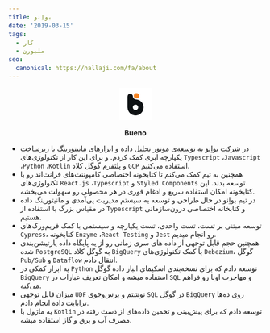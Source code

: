 ```yaml
---
title: بواِنو
date: '2019-03-15'
tags:
  - کار
  - ملبورن
seo:
  canonical: https://hallaji.com/fa/about
---
```

<p align='center'>
  <img src='/stories/bueno/bueno.png' height='64' />
</p>
<p align='center'>
  <b>Bueno</b><br />
</p>

* در شرکت بواِنو به توسعه‌ی موتور تحلیل داده و ابزارهای مانیتورینگ با زیرساخت یکپارچه ابری کمک کردم.
و برای این کار از تکنولوژی‌های `Typescript` ،`Javascript` ،`Python` ،`Kotlin` و پلتفرم گوگل کلاد `GCP` استفاده می‌کنیم.
* همچنین به تیم کمک می‌کنم تا کتابخونه اختصاصی کامپوننت‌های فرانت‌اند رو با تکنولوژی‌های `React.js` ،`Typescript`
و `Styled Components` توسعه بدند. این کتابخونه امکان استفاده سریع و ادغام فوری در هر محصولی رو سهولت می‌بخشه.
* در تیم بواِنو در حال طراحی و توسعه یه سیستم مدیریت پی‌آمدی و مانیتورینگ داده در مقیاس بزرگ با استفاده از `Typescript`
و کتابخانه اختصاصی درون‌سازمانی هستیم.
* توسعه مبتنی بر تست، تست واحدی، تست یکپارچه و سیستمی با کمک فریم‌ورک‌های `Cypress`، کتابخونه
`Enzyme` ،`React Testing` و `Jest` رو انجام میدیم.
* همچنین حجم قابل توجهی از داده های سری زمانی رو از یه پایگاه داده پارتیشن‌بندی شده `PostgreSQL` به گوگل کلاد `BigQuery`
با کمک تکنولوژی‌های  `Debezium`، گوگل `Pub/Sub` و `Dataflow` انتقال دادم.
* یه ابزار کمکی در `Python` توسعه دادم که برای نسخه‌بندی اسکیمای انبار داده گوگل `BigQuery` استفاده میشه و امکان
تعریف عبارات در `SQL` و مهاجرت اونا رو فراهم می‌کنه.
* میزان قابل توجهی `UDF` نوشتم و پرس‌و‌جوی `SQL` در گوگل `BigQuery` روی ده‌ها ترابایت داده انجام دادم.
* یه ماژول با `Kotlin` توسعه دادم که برای پیش‌بینی و تخمین داده‌های از دست رفته در مصرف آب و برق و گاز استفاده میشه.
